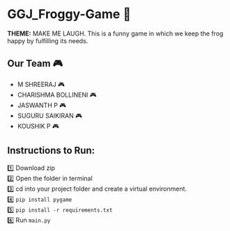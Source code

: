 # GGJ_Froggy-Game 🐸

**THEME:** MAKE ME LAUGH. This is a funny game in which we keep the frog happy by fulfilling its needs.

## Our Team 🎮
- M SHREERAJ 🎮
- CHARISHMA BOLLINENI 🎮
- JASWANTH P 🎮
- SUGURU SAIKIRAN 🎮
- KOUSHIK P 🎮

## Instructions to Run:
1️⃣ Download zip  
2️⃣ Open the folder in terminal  
3️⃣ cd into your project folder and create a virtual environment.  
4️⃣ `pip install pygame`  
5️⃣ `pip install -r requirements.txt`  
6️⃣ Run `main.py`

